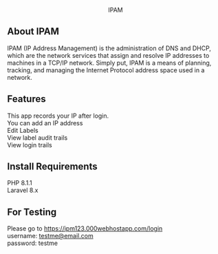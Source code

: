 <p align="center">IPAM</p>

## About IPAM

IPAM (IP Address Management) is the administration of DNS and DHCP, which are the network services that assign and resolve IP addresses to machines in a TCP/IP network. Simply put, IPAM is a means of planning, tracking, and managing the Internet Protocol address space used in a network.

## Features
This app records your IP after login.<br>
You can add an IP address<br>
Edit Labels<br>
View label audit trails<br>
View login trails

## Install Requirements
PHP 8.1.1<br>
Laravel 8.x

## For Testing
Please go to https://ipm123.000webhostapp.com/login<br>
username: testme@email.com<br>
password: testme<br>


